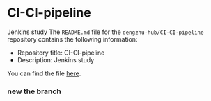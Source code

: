 # CI-CI-pipeline

Jenkins study
The `README.md` file for the `dengzhu-hub/CI-CI-pipeline` repository contains the following information:

- Repository title: CI-CI-pipeline
- Description: Jenkins study

You can find the file [here](https://github.com/dengzhu-hub/CI-CI-pipeline/blob/3760fb0f847d1f6517c21153b4a5154e84a9c8c6/README.md).

### new the branch
